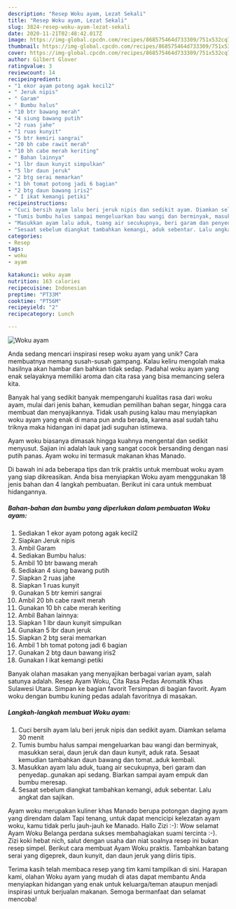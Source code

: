 ```yaml
---
description: "Resep Woku ayam, Lezat Sekali"
title: "Resep Woku ayam, Lezat Sekali"
slug: 3824-resep-woku-ayam-lezat-sekali
date: 2020-11-21T02:48:42.017Z
image: https://img-global.cpcdn.com/recipes/868575464d733309/751x532cq70/woku-ayam-foto-resep-utama.jpg
thumbnail: https://img-global.cpcdn.com/recipes/868575464d733309/751x532cq70/woku-ayam-foto-resep-utama.jpg
cover: https://img-global.cpcdn.com/recipes/868575464d733309/751x532cq70/woku-ayam-foto-resep-utama.jpg
author: Gilbert Glover
ratingvalue: 3
reviewcount: 14
recipeingredient:
- "1 ekor ayam potong agak kecil2"
- " Jeruk nipis"
- " Garam"
- " Bumbu halus"
- "10 btr bawang merah"
- "4 siung bawang putih"
- "2 ruas jahe"
- "1 ruas kunyit"
- "5 btr kemiri sangrai"
- "20 bh cabe rawit merah"
- "10 bh cabe merah keriting"
- " Bahan lainnya"
- "1 lbr daun kunyit simpulkan"
- "5 lbr daun jeruk"
- "2 btg serai memarkan"
- "1 bh tomat potong jadi 6 bagian"
- "2 btg daun bawang iris2"
- " I ikat kemangi petiki"
recipeinstructions:
- "Cuci bersih ayam lalu beri jeruk nipis dan sedikit ayam. Diamkan selama 30 menit"
- "Tumis bumbu halus sampai mengeluarkan bau wangi dan berminyak, masukkan serai, daun jeruk dan daun kunyit, aduk rata. Sesaat kemudian tambahkan daun bawang dan tomat..aduk kembali."
- "Masukkan ayam lalu aduk, tuang air secukupnya, beri garam dan penyedap..gunakan api sedang. Biarkan sampai ayam empuk dan bumbu meresap."
- "Sesaat sebelum diangkat tambahkan kemangi, aduk sebentar. Lalu angkat dan sajikan."
categories:
- Resep
tags:
- woku
- ayam

katakunci: woku ayam 
nutrition: 163 calories
recipecuisine: Indonesian
preptime: "PT33M"
cooktime: "PT56M"
recipeyield: "2"
recipecategory: Lunch

---
```



![Woku ayam](https://img-global.cpcdn.com/recipes/868575464d733309/751x532cq70/woku-ayam-foto-resep-utama.jpg)

Anda sedang mencari inspirasi resep woku ayam yang unik? Cara membuatnya memang susah-susah gampang. Kalau keliru mengolah maka hasilnya akan hambar dan bahkan tidak sedap. Padahal woku ayam yang enak selayaknya memiliki aroma dan cita rasa yang bisa memancing selera kita.

Banyak hal yang sedikit banyak mempengaruhi kualitas rasa dari woku ayam, mulai dari jenis bahan, kemudian pemilihan bahan segar, hingga cara membuat dan menyajikannya. Tidak usah pusing kalau mau menyiapkan woku ayam yang enak di mana pun anda berada, karena asal sudah tahu triknya maka hidangan ini dapat jadi suguhan istimewa.

Ayam woku biasanya dimasak hingga kuahnya mengental dan sedikit menyusut. Sajian ini adalah lauk yang sangat cocok bersanding dengan nasi putih panas. Ayam woku ini termasuk makanan khas Manado.


Di bawah ini ada beberapa tips dan trik praktis untuk membuat woku ayam yang siap dikreasikan. Anda bisa menyiapkan Woku ayam menggunakan 18 jenis bahan dan 4 langkah pembuatan. Berikut ini cara untuk membuat hidangannya.

<!--inarticleads1-->

##### Bahan-bahan dan bumbu yang diperlukan dalam pembuatan Woku ayam:

1. Sediakan 1 ekor ayam potong agak kecil2
1. Siapkan  Jeruk nipis
1. Ambil  Garam
1. Sediakan  Bumbu halus:
1. Ambil 10 btr bawang merah
1. Sediakan 4 siung bawang putih
1. Siapkan 2 ruas jahe
1. Siapkan 1 ruas kunyit
1. Gunakan 5 btr kemiri sangrai
1. Ambil 20 bh cabe rawit merah
1. Gunakan 10 bh cabe merah keriting
1. Ambil  Bahan lainnya:
1. Siapkan 1 lbr daun kunyit simpulkan
1. Gunakan 5 lbr daun jeruk
1. Siapkan 2 btg serai memarkan
1. Ambil 1 bh tomat potong jadi 6 bagian
1. Gunakan 2 btg daun bawang iris2
1. Gunakan  I ikat kemangi petiki


Banyak olahan masakan yang menyajikan berbagai varian ayam, salah satunya adalah. Resep Ayam Woku, Cita Rasa Pedas Aromatik Khas Sulawesi Utara. Simpan ke bagian favorit Tersimpan di bagian favorit. Ayam woku dengan bumbu kuning pedas adalah favoritnya di masakan. 

<!--inarticleads2-->

##### Langkah-langkah membuat Woku ayam:

1. Cuci bersih ayam lalu beri jeruk nipis dan sedikit ayam. Diamkan selama 30 menit
1. Tumis bumbu halus sampai mengeluarkan bau wangi dan berminyak, masukkan serai, daun jeruk dan daun kunyit, aduk rata. Sesaat kemudian tambahkan daun bawang dan tomat..aduk kembali.
1. Masukkan ayam lalu aduk, tuang air secukupnya, beri garam dan penyedap..gunakan api sedang. Biarkan sampai ayam empuk dan bumbu meresap.
1. Sesaat sebelum diangkat tambahkan kemangi, aduk sebentar. Lalu angkat dan sajikan.


Ayam woku merupakan kuliner khas Manado berupa potongan daging ayam yang direndam dalam Tapi tenang, untuk dapat mencicipi kelezatan ayam woku, kamu tidak perlu jauh-jauh ke Manado. Hallo Zizi :-): Wow selamat Ayam Woku Belanga perdana sukses membahagiakan suami tercinta :-). Zizi koki hebat nich, salut dengan usaha dan niat soalnya resep ini bukan resep simpel. Berikut cara membuat Ayam Woku praktis. Tambahkan batang serai yang digeprek, daun kunyit, dan daun jeruk yang diiris tipis. 

Terima kasih telah membaca resep yang tim kami tampilkan di sini. Harapan kami, olahan Woku ayam yang mudah di atas dapat membantu Anda menyiapkan hidangan yang enak untuk keluarga/teman ataupun menjadi inspirasi untuk berjualan makanan. Semoga bermanfaat dan selamat mencoba!

